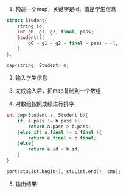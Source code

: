 1.	构造一个map，关键字是id，值是学生信息

```cpp
struct Student{
	string id;
	int g0, g1, g2, final, pass;
	Student(){
		g0 = g1 = g2 = final = pass = -1;
	}
};

map<string, Student> m;
```

2.	输入学生信息

3.	完成输入后，把map复制到一个数组

4.	对数组按照成绩进行排序

```cpp
int cmp(Student a, Student b){
	if( a.pass != b.pass ){
		return a.pass > b.pass;
	}else if( a.final != b.final ){
		return a.final > b.final;
	}else{
		return a.id < b.id;
	}
}

sort(stuList.begin(), stuList.end(), cmp);
```

5.	输出结果

